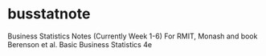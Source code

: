 # busstatnote
Business Statistics Notes (Currently Week 1-6) For RMIT, Monash and book Berenson et al. Basic Business Statistics 4e
